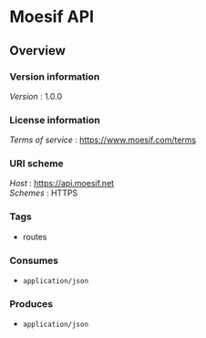 # Moesif API


<a name="overview"></a>
## Overview

### Version information
*Version* : 1.0.0


### License information
*Terms of service* : https://www.moesif.com/terms


### URI scheme
*Host* : https://api.moesif.net  
*Schemes* : HTTPS


### Tags

* routes


### Consumes

* `application/json`


### Produces

* `application/json`
